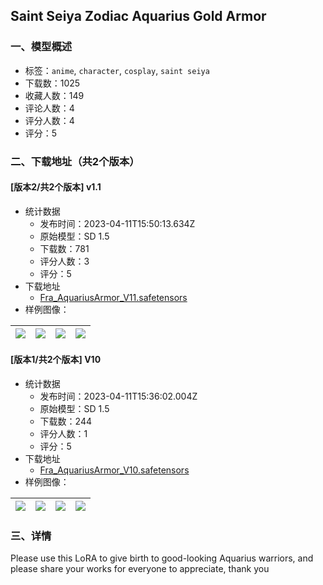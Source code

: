 ## Saint Seiya Zodiac Aquarius Gold Armor
### 一、模型概述

- 标签：`anime`, `character`, `cosplay`, `saint seiya`
- 下载数：1025
- 收藏人数：149
- 评论人数：4
- 评分人数：4
- 评分：5

### 二、下载地址（共2个版本）

#### [版本2/共2个版本] v1.1

- 统计数据
  - 发布时间：2023-04-11T15:50:13.634Z
  - 原始模型：SD 1.5
  - 下载数：781
  - 评分人数：3
  - 评分：5
- 下载地址
  - [Fra_AquariusArmor_V11.safetensors](https://civitai.com/api/download/models/42843)
- 样例图像：

| <img src="https://image.civitai.com/xG1nkqKTMzGDvpLrqFT7WA/fa8f7147-0fc2-48f8-448b-f806954f5b00/width=450/469771.jpeg" /> | <img src="https://image.civitai.com/xG1nkqKTMzGDvpLrqFT7WA/44a4a59a-6895-4a40-72ed-18af1c524300/width=450/469772.jpeg" /> | <img src="https://image.civitai.com/xG1nkqKTMzGDvpLrqFT7WA/016bf969-8bff-472c-fe78-ce58c0500200/width=450/469770.jpeg" /> | <img src="https://image.civitai.com/xG1nkqKTMzGDvpLrqFT7WA/9c719fc7-ea82-4912-d413-67fa61ebe300/width=450/469767.jpeg" /> |
| ---- | ---- | ---- | ---- |

#### [版本1/共2个版本] V10

- 统计数据
  - 发布时间：2023-04-11T15:36:02.004Z
  - 原始模型：SD 1.5
  - 下载数：244
  - 评分人数：1
  - 评分：5
- 下载地址
  - [Fra_AquariusArmor_V10.safetensors](https://civitai.com/api/download/models/41964)
- 样例图像：

| <img src="https://image.civitai.com/xG1nkqKTMzGDvpLrqFT7WA/f6c64deb-f13c-4ade-5f25-6efa5a50dd00/width=450/460906.jpeg" /> | <img src="https://image.civitai.com/xG1nkqKTMzGDvpLrqFT7WA/d7319a7b-dac0-49b7-e17d-5e8bf79db400/width=450/460911.jpeg" /> | <img src="https://image.civitai.com/xG1nkqKTMzGDvpLrqFT7WA/a7fa4af2-5b08-4a6f-3116-646dd9e55200/width=450/460910.jpeg" /> | <img src="https://image.civitai.com/xG1nkqKTMzGDvpLrqFT7WA/e9538d76-4946-4042-9cd7-7f2b88d2ee00/width=450/460909.jpeg" /> |
| ---- | ---- | ---- | ---- |


### 三、详情
<p>Please use this LoRA to give birth to good-looking Aquarius warriors, and please share your works for everyone to appreciate, thank you</p>